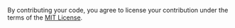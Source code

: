 By contributing your code, you agree to license your contribution under the terms of the [MIT License](https://github.com/vontikov/java-lua/blob/main/LICENSE).
